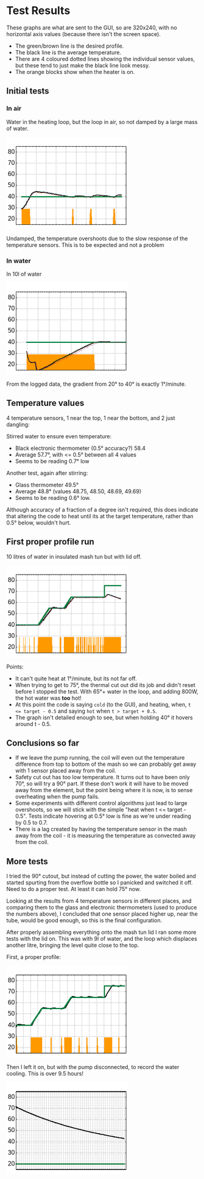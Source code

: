 # Test Results

These graphs are what are sent to the GUI, so are 320x240, with no horizontal axis values (because there isn't the screen space).
* The green/brown line is the desired profile. 
* The black line is the average temperature.
* There are 4 coloured dotted lines showing the individual sensor values, but these tend to just make the black line look messy.
* The orange blocks show when the heater is on.

## Initial tests

### In air
Water in the heating loop, but the loop in air, so not damped by a large mass of water.

![Test in air](air_test.png)

Undamped, the temperature overshoots due to the slow response of the temperature sensors. This is to be expected and not a problem

### In water
In 10l of water

![Test in water](water_test.png)

From the logged data, the gradient from 20&deg; to 40&deg; is exactly 1&deg;/minute.

## Temperature values

4 temperature sensors, 1 near the top, 1 near the bottom, and 2 just dangling:

Stirred water to ensure even temperature:
* Black electronic thermometer (0.5&deg; accuracy?) 58.4
* Average 57.7&deg;, with <= 0.5&deg; between all 4 values
* Seems to be reading 0.7&deg; low

Another test, again after stirring:
* Glass thermometer 49.5&deg;
* Average 48.8&deg; (values 48.75, 48.50, 48.69, 49.69)
* Seems to be reading 0.6&deg; low.

Although accuracy of a fraction of a degree isn't required, this does indicate that altering the code to heat until its at the target temperature, rather than 0.5&deg; below, wouldn't hurt.

## First proper profile run

10 litres of water in insulated mash tun but with lid off.

![Wheat profile test run](test1.png)

Points:
* It can't quite heat at 1&deg;/minute, but its not far off.
* When trying to get to 75&deg;, the thermal cut out did its job and didn't reset before I stopped the test. With 65&deg;+ water in the loop, and adding 800W, the hot water was **too** hot!
* At this point the code is saying `cold` (to the GUI), and heating, when, `t <= target - 0.5` and saying `hot` when `t > target + 0.5`.
* The graph isn't detailed enough to see, but when holding 40&deg; it hovers around t - 0.5.

## Conclusions so far

* If we leave the pump running, the coil will even out the temperature difference from top to bottom of the mash so we can probably get away with 1 sensor placed away from the coil.
* Safety cut out has too low temperature. It turns out to have been only 70&deg;, so will try a 90&deg; part. If these don't work it will have to be moved away from the element, but the point being where it is now, is to sense overheating when the pump fails.
* Some experiments with different control algorithms just lead to large overshoots, so we will stick with the simple "heat when t <= target - 0.5". Tests indicate hovering at 0.5&deg; low is fine as we're under reading by 0.5 to 0.7.
* There is a lag created by having the temperature sensor in the mash away from the coil - it is measuring the temperature as convected away from the coil.

## More tests

I tried the 90&deg; cutout, but instead of cutting the power, the water boiled and started spurting from the overflow bottle so I panicked and switched it off. Need to do a proper test. At least it can hold 75&deg; now.

Looking at the results from 4 temperature sensors in different places, and comparing them to the glass and electronic thermometers (used to produce the numbers above), I concluded that one sensor placed higher up, near the tube, would be good enough, so this is the final configuration.

After properly assembling everything onto the mash tun lid I ran some more tests with the lid on.
This was with 9l of water, and the loop which displaces another litre, bringing the level quite close to the top.

First, a proper profile:

![Full profile test run](wheat_test.png)

Then I left it on, but with the pump disconnected, to record the water cooling. This is over 9.5 hours!

![Cooling curve](cooling_curve.png)

